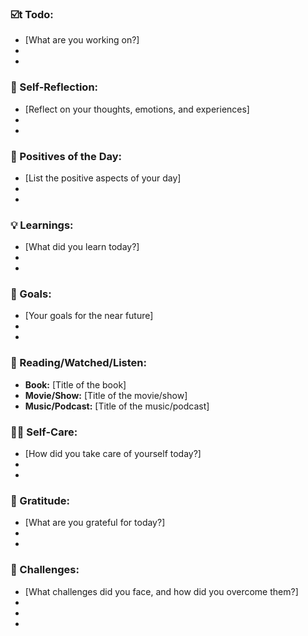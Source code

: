 ### ☑️t Todo:
- [What are you working on?]
-
-

### 🧠 Self-Reflection:
- [Reflect on your thoughts, emotions, and experiences]
-
-

### 🌈 Positives of the Day:
- [List the positive aspects of your day]
-
-

### 💡 Learnings:
- [What did you learn today?]
-
-

### 🚀 Goals:
- [Your goals for the near future]
-
-
### 📖 Reading/Watched/Listen:
- **Book:** [Title of the book]
- **Movie/Show:** [Title of the movie/show]
- **Music/Podcast:** [Title of the music/podcast]

### 🧘‍♀️ Self-Care:
- [How did you take care of yourself today?]
-
-

### 🌙 Gratitude:
- [What are you grateful for today?]
-
-

### 🚧 Challenges:
- [What challenges did you face, and how did you overcome them?]
-
-
-

